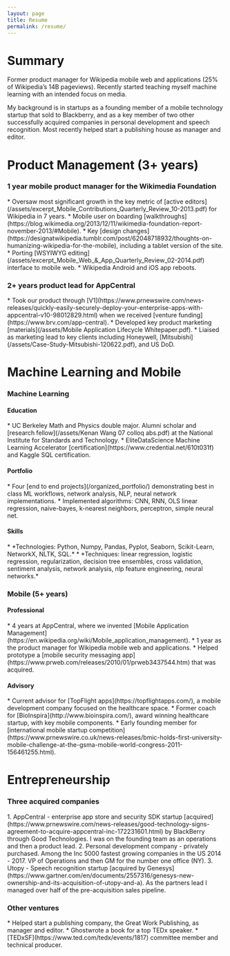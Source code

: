 ```yaml
---
layout: page
title: Resume
permalink: /resume/
---
```

<h1>Summary</h1>

Former product manager for Wikipedia mobile web and applications (25% of Wikipedia’s 14B pageviews). Recently started teaching myself machine learning with an intended focus on media.  

My background is in startups as a founding member of a mobile technology startup that sold to Blackberry, and as a key member of two other successfully acquired companies in personal development and speech recognition. Most recently helped start a publishing house as manager and editor.

<h1>Product Management (3+ years)</h1>

<h3>1 year mobile product manager for the Wikimedia Foundation</h3>  
* Oversaw most significant growth in the key metric of [active editors](/assets/excerpt_Mobile_Contributions_Quarterly_Review_10-2013.pdf) for Wikipedia in 7 years.  
* Mobile user on boarding [walkthroughs](https://blog.wikimedia.org/2013/12/11/wikimedia-foundation-report-november-2013/#Mobile).  
* Key [design changes](https://designatwikipedia.tumblr.com/post/62048718932/thoughts-on-humanizing-wikipedia-for-the-mobile), including a tablet version of the site.  
* Porting [WSYIWYG editing](/assets/excerpt_Mobile_Web_&_App_Quarterly_Review_02-2014.pdf) interface to mobile web.   
* Wikipedia Android and iOS app reboots.  

<h3>2+ years product lead for AppCentral</h3>  
* Took our product through [V1](https://www.prnewswire.com/news-releases/quickly-easily-securely-deploy-your-enterprise-apps-with-appcentral-v10-98012829.html) when we received [venture funding](https://www.brv.com/app-central).  
* Developed key product marketing [materials](/assets/Mobile Application Lifecycle Whitepaper.pdf).  
* Liaised as marketing lead to key clients including Honeywell, [Mitsubishi](/assets/Case-Study-Mitsubishi-120622.pdf), and US DoD.  

<h1>Machine Learning and Mobile</h1>

<h3>Machine Learning</h3>  
<h4>Education</h4>  
* UC Berkeley Math and Physics double major. Alumni scholar and [research fellow](/assets/Kenan Wang 07 colloq abs.pdf) at the National Institute for Standards and Technology.  
* EliteDataScience Machine Learning Accelerator [certification](https://www.credential.net/610t031f) and Kaggle SQL certification.  

<h4>Portfolio</h4>   
* Four [end to end projects](/organized_portfolio/) demonstrating best in class ML workflows, network analysis, NLP, neural network implementations.  
* Implemented algorithms: CNN, RNN, OLS linear regression, naive-bayes, k-nearest neighbors, perceptron, simple neural net.  

<h4>Skills</h4>   
* *Technologies: Python, Numpy, Pandas, Pyplot, Seaborn, Scikit-Learn, NetworkX, NLTK, SQL.*
* *Techniques: linear regression, logistic regression, regularization, decision tree ensembles, cross validation, sentiment analysis, network analysis, nlp feature engineering, neural networks.*  

<h3>Mobile (5+ years)</h3>  
<h4>Professional</h4>   
* 4 years at AppCentral, where we invented [Mobile Application Management](https://en.wikipedia.org/wiki/Mobile_application_management).  
* 1 year as the product manager for Wikipedia mobile web and applications.  
* Helped prototype a [mobile security messaging app](https://www.prweb.com/releases/2010/01/prweb3437544.htm) that was acquired.

<h4>Advisory</h4>   
* Current advisor for [TopFlight apps](https://topflightapps.com/), a mobile development company focused on the healthcare space.  
* Former coach for [BioInspira](http://www.bioinspira.com/), award winning healthcare startup, with key mobile components.  
* Early founding member for [international mobile startup competition](https://www.prnewswire.co.uk/news-releases/bmic-holds-first-university-mobile-challenge-at-the-gsma-mobile-world-congress-2011-156461255.html).  


<h1>Entrepreneurship</h1>

<h3>Three acquired companies</h3>
1. AppCentral - enterprise app store and security SDK startup [acquired](https://www.prnewswire.com/news-releases/good-technology-signs-agreement-to-acquire-appcentral-inc-172231601.html) by BlackBerry through Good Technologies. I was on the founding team as an operations and then a product lead.
2. Personal development company - privately purchased. Among the Inc 5000 fastest growing companies in the US 2014 - 2017. VP of Operations and then GM for the number one office (NY).
3. Utopy - Speech recognition startup [acquired by Genesys](https://www.gartner.com/en/documents/2557316/genesys-new-ownership-and-its-acquisition-of-utopy-and-a). As the partners lead I managed over half of the pre-acquisition sales pipeline.  

<h3>Other ventures</h3>
* Helped start a publishing company, the Great Work Publishing, as manager and editor.  
* Ghostwrote a book for a top TEDx speaker.  
* [TEDxSF](https://www.ted.com/tedx/events/1817) committee member and technical producer.  
